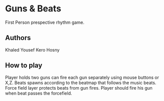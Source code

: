 # Guns & Beats

First Person prespective rhythm game.

## Authors

Khaled Yousef
Kero Hosny

## How to play

Player holds two guns can fire each gun separately using mouse buttons or X,Z.
Beats spawns according to the beatmap that follows the music beats.
Force field layer protects beats from gun fires.
Player should fire his gun when beat passes the forcefield.